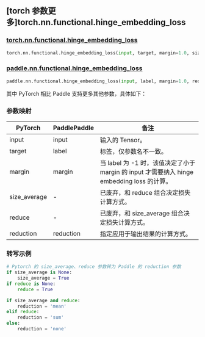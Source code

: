 ## [torch 参数更多]torch.nn.functional.hinge_embedding_loss

### [torch.nn.functional.hinge_embedding_loss](https://pytorch.org/docs/stable/generated/torch.nn.functional.hinge_embedding_loss.html#torch.nn.functional.hinge_embedding_loss)

```python
torch.nn.functional.hinge_embedding_loss(input, target, margin=1.0, size_average=None, reduce=None, reduction='mean')
```

### [paddle.nn.functional.hinge_embedding_loss](https://www.paddlepaddle.org.cn/documentation/docs/zh/api/paddle/nn/functional/hinge_embedding_loss_cn.html)

```python
paddle.nn.functional.hinge_embedding_loss(input, label, margin=1.0, reduction='mean', name=None)
```

其中 PyTorch 相比 Paddle 支持更多其他参数，具体如下：

### 参数映射

| PyTorch      | PaddlePaddle | 备注                                                                                       |
| ------------ | ------------ | ------------------------------------------------------------------------------------------ |
| input        | input        | 输入的 Tensor。                                                                            |
| target       | label        | 标签，仅参数名不一致。                                                                     |
| margin       | margin       | 当 label 为 -1 时，该值决定了小于 margin 的 input 才需要纳入 hinge embedding loss 的计算。 |
| size_average | -            | 已废弃，和 reduce 组合决定损失计算方式。                                                   |
| reduce       | -            | 已废弃，和 size_average 组合决定损失计算方式。                                             |
| reduction    | reduction    | 指定应用于输出结果的计算方式。                                                             |

### 转写示例

```python
# Pytorch 的 size_average、reduce 参数转为 Paddle 的 reduction 参数
if size_average is None:
    size_average = True
if reduce is None:
    reduce = True

if size_average and reduce:
    reduction = 'mean'
elif reduce:
    reduction = 'sum'
else:
    reduction = 'none'
```
